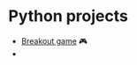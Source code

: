 # Python projects
* [Breakout game](https://github.com/geekMe1982/Python/tree/main/Breakout%20game) :video_game:
*

